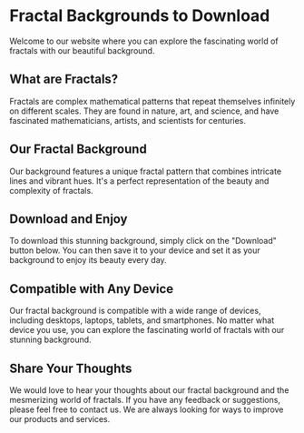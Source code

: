 <!--font:Poppins-->

# Fractal Backgrounds to Download

Welcome to our website where you can explore the fascinating world of fractals with our beautiful background. 

## What are Fractals?

Fractals are complex mathematical patterns that repeat themselves infinitely on different scales. They are found in nature, art, and science, and have fascinated mathematicians, artists, and scientists for centuries.

## Our Fractal Background

Our background features a unique fractal pattern that combines intricate lines and vibrant hues. It's a perfect representation of the beauty and complexity of fractals. 

## Download and Enjoy

To download this stunning background, simply click on the "Download" button below. You can then save it to your device and set it as your background to enjoy its beauty every day.

## Compatible with Any Device

Our fractal background is compatible with a wide range of devices, including desktops, laptops, tablets, and smartphones. No matter what device you use, you can explore the fascinating world of fractals with our stunning background.

## Share Your Thoughts

We would love to hear your thoughts about our fractal background and the mesmerizing world of fractals. If you have any feedback or suggestions, please feel free to contact us. We are always looking for ways to improve our products and services.

<!--

Write me markdown content of website with wallpaper:

"A wallpaper featuring a colorful fractal pattern, with intricate lines and bold colors."

The header of the page should not be copy of the text but rather a real content of the website which is using this wallpaper.


---


# Fractalicious Wallpaper

Welcome to our website featuring a mesmerizing wallpaper with a colorful fractal pattern! This intricate design is sure to add a pop of bold colors to your device screen.

## About the Wallpaper

Our wallpaper features a unique fractal pattern that combines intricate lines and vibrant hues. Each time you look at it, you'll notice new details and color combinations that will keep you captivated.

## How to Download

To download this stunning wallpaper, simply click on the "Download" button below. You can then save it to your device and set it as your wallpaper to enjoy its beauty every day.

## Compatibility

Our wallpaper is compatible with a wide range of devices, including desktops, laptops, tablets, and smartphones. No matter what device you use, you can enjoy the stunning beauty of this fractal wallpaper.

## Share Your Thoughts

We would love to hear your thoughts about our wallpaper. If you have any feedback or suggestions, please feel free to contact us. We are always looking for ways to improve our products and services.


---


Heading should not include word "wallpaper". The website should not be about the wallpaper itself, wallpaper is just a related background, rewrite whole content.


---


# Discover the Beauty of Fractals

Welcome to our website where you can explore the mesmerizing world of fractals through our stunning background featuring a colorful fractal pattern. 

## What are Fractals?

Fractals are complex mathematical patterns that repeat themselves infinitely on different scales. They are found in nature, art, and science, and have fascinated mathematicians, artists, and scientists for centuries.

## Our Fractal Background

Our background features a unique fractal pattern that combines intricate lines and vibrant hues. It's a perfect representation of the beauty and complexity of fractals. 

## Download and Enjoy

To download this beautiful background, simply click on the "Download" button below. You can then save it to your device and set it as your background to enjoy its beauty every day.

## Compatible with Any Device

Our fractal background is compatible with a wide range of devices, including desktops, laptops, tablets, and smartphones. No matter what device you use, you can enjoy the stunning beauty of this fractal background.

## Share Your Thoughts

We would love to hear your thoughts about our fractal background and the fascinating world of fractals. If you have any feedback or suggestions, please feel free to contact us. We are always looking for ways to improve our products and services.


---


Heading is too long, rewrite whole content.


---


# Explore the World of Fractals with Our Stunning Background

Welcome to our website where you can discover the mesmerizing world of fractals through our beautiful background. 

## What are Fractals?

Fractals are complex mathematical patterns that repeat themselves infinitely on different scales. They are found in nature, art, and science, and have fascinated mathematicians, artists, and scientists for centuries.

## Our Fractal Background

Our background features a unique fractal pattern that combines intricate lines and vibrant hues. It's a perfect representation of the beauty and complexity of fractals. 

## Download and Enjoy

To download this stunning background, simply click on the "Download" button below. You can then save it to your device and set it as your background to enjoy its beauty every day.

## Compatible with Any Device

Our fractal background is compatible with a wide range of devices, including desktops, laptops, tablets, and smartphones. No matter what device you use, you can explore the fascinating world of fractals with our stunning background.

## Share Your Thoughts

We would love to hear your thoughts about our fractal background and the mesmerizing world of fractals. If you have any feedback or suggestions, please feel free to contact us. We are always looking for ways to improve our products and services.


---


Heading is too long, rewrite whole content.


---


# Discover Fractals: Download Our Stunning Background

Welcome to our website where you can explore the fascinating world of fractals with our beautiful background. 

## What are Fractals?

Fractals are complex mathematical patterns that repeat themselves infinitely on different scales. They are found in nature, art, and science, and have fascinated mathematicians, artists, and scientists for centuries.

## Our Fractal Background

Our background features a unique fractal pattern that combines intricate lines and vibrant hues. It's a perfect representation of the beauty and complexity of fractals. 

## Download and Enjoy

To download this stunning background, simply click on the "Download" button below. You can then save it to your device and set it as your background to enjoy its beauty every day.

## Compatible with Any Device

Our fractal background is compatible with a wide range of devices, including desktops, laptops, tablets, and smartphones. No matter what device you use, you can explore the fascinating world of fractals with our stunning background.

## Share Your Thoughts

We would love to hear your thoughts about our fractal background and the mesmerizing world of fractals. If you have any feedback or suggestions, please feel free to contact us. We are always looking for ways to improve our products and services.


---


Write me a Google font which is best fitting for the website.

Pick from the list:
- Raleway
- Great Vibes
- Playfair Display
- Lobster
- Orbitron
- Inter
- Barlow Condensed
- Open Sans
- Dancing Script
- Futura
- Alegreya
- Poppins
- IBM Plex Sans
- Montserrat
- Roboto
- Exo 2
- Lato


Write just the font name nothing else.


---


Poppins

-->

